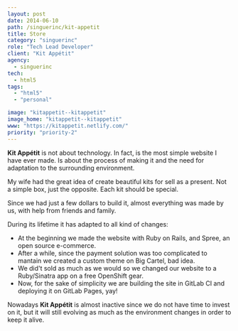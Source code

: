 ```yaml
---
layout: post
date: 2014-06-10
path: /singuerinc/kit-appetit
title: Store
category: "singuerinc"
role: "Tech Lead Developer"
client: "Kit Appétit"
agency:
  - singuerinc
tech:
  - html5
tags:
  - "html5"
  - "personal"

image: "kitappetit--kitappetit"
image_home: "kitappetit--kitappetit"
www: "https://kitappetit.netlify.com/"
priority: "priority-2"
---
```


**Kit Appétit** is not about technology. In fact, is the most simple website I have ever made.
Is about the process of making it and the need for adaptation to the surrounding environment.

My wife had the great idea of create beautiful kits for sell as a present.
Not a simple box, just the opposite. Each kit should be special.

Since we had just a few dollars to build it, almost everything was made by us, with help from friends and family.

During its lifetime it has adapted to all kind of changes:

- At the beginning we made the website with Ruby on Rails, and Spree, an open source e-commerce.
- After a while, since the payment solution was too complicated to mantain we created a custom theme on Big Cartel, bad idea.
- We did't sold as much as we would so we changed our website to a Ruby/Sinatra app on a free OpenShift gear.
- Now, for the sake of simplicity we are building the site in GitLab CI and deploying it on GitLab Pages, yay!

Nowadays **Kit Appétit** is almost inactive since we do not have time to invest on it, but it will still evolving as much as the environment changes in order to keep it alive.
